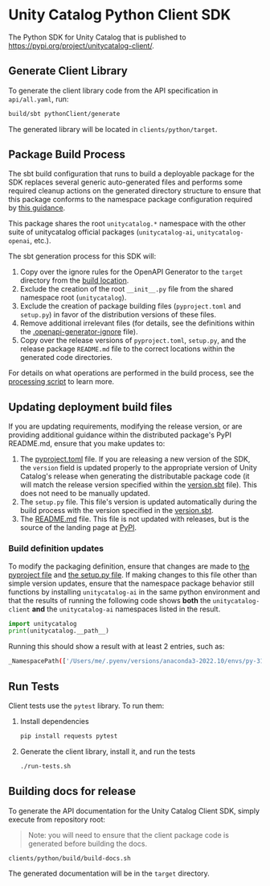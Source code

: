 # Unity Catalog Python Client SDK

The Python SDK for Unity Catalog that is published to https://pypi.org/project/unitycatalog-client/.

## Generate Client Library

To generate the client library code from the API specification in `api/all.yaml`, run:

```sh
build/sbt pythonClient/generate
```

The generated library will be located in `clients/python/target`.

## Package Build Process

The sbt build configuration that runs to build a deployable package for the SDK
replaces several generic auto-generated files and performs some required cleanup actions
on the generated directory structure to ensure that this package conforms to the
namespace package configuration required by [this guidance](https://packaging.python.org/en/latest/guides/packaging-namespace-packages/).

This package shares the root `unitycatalog.*` namespace with the other suite of
unitycatalog official packages (`unitycatalog-ai`, `unitycatalog-openai`, etc.).

The sbt generation process for this SDK will:

1. Copy over the ignore rules for the OpenAPI Generator to the `target` directory from the [build location](build/).
2. Exclude the creation of the root `__init__.py` file from the shared namespace root (`unitycatalog`).
3. Exclude the creation of package building files (`pyproject.toml` and `setup.py`) in favor of the distribution versions of these files.
4. Remove additional irrelevant files (for details, see the definitions within the [.openapi-generator-ignore](build/.openapi-generator-ignore) file).
5. Copy over the release versions of `pyproject.toml`, `setup.py`, and the release package `README.md` file to the correct locations within
the generated code directories.

For details on what operations are performed in the build process, see the [processing script](../../project/PythonPostBuild.scala) to learn more.

## Updating deployment build files

If you are updating requirements, modifying the release version, or are providing additional guidance within the distributed package's PyPI
README.md, ensure that you make updates to:

1. The [pyproject.toml](build/pyproject.toml) file. If you are releasing a new version of the SDK, the `version` field is updated properly to the appropriate version of Unity Catalog's release when generating the distributable package code (it will match the release version specified within the [version.sbt](../../version.sbt) file). This does not need to be manually updated.
2. The `setup.py` file. This file's version is updated automatically during the build process with the version specified in the [version.sbt](../../version.sbt).
3. The [README.md](build/README.md) file. This file is not updated with releases, but is the source of the landing page at [PyPI](https://pypi.org/project/unitycatalog-client/).

### Build definition updates

To modify the packaging definition, ensure that changes are made to [the pyproject file](build/pyproject.toml) and [the setup.py file](build/setup.py). If making changes to this file other than simple version updates, ensure that the namespace package behavior still functions by installing `unitycatalog-ai` in the same python environment and that the results of running the following code shows **both** the `unitycatalog-client` **and** the `unitycatalog-ai` namespaces listed in the result.

```python
import unitycatalog
print(unitycatalog.__path__)
```

Running this should show a result with at least 2 entries, such as:

```sh
_NamespacePath(['/Users/me/.pyenv/versions/anaconda3-2022.10/envs/py-311/lib/python3.11/site-packages/unitycatalog', '/Users/me/repos/unitycatalog/ai/core/src/unitycatalog', '/Users/me/repos/unitycatalog/ai/integrations/anthropic/src/unitycatalog', '/Users/me/repos/unitycatalog/clients/python/target/unitycatalog', '/Users/me/repos/unitycatalog/ai/integrations/langchain/src/unitycatalog', '/Users/me/repos/unitycatalog/ai/integrations/llama_index/src/unitycatalog', '/Users/me/repos/unitycatalog/ai/integrations/openai/src/unitycatalog'])
```

## Run Tests

Client tests use the `pytest` library. To run them:

1. Install dependencies

    ```sh
    pip install requests pytest
    ```

2. Generate the client library, install it, and run the tests

    ```sh
    ./run-tests.sh
    ```

## Building docs for release

To generate the API documentation for the Unity Catalog Client SDK, simply execute from repository root:

> Note: you will need to ensure that the client package code is generated before building the docs.

```sh
clients/python/build/build-docs.sh
```

The generated documentation will be in the `target` directory.